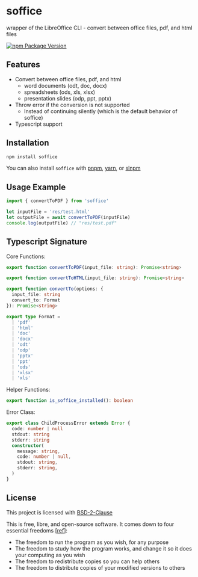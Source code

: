 # soffice

wrapper of the LibreOffice CLI - convert between office files, pdf, and html files

[![npm Package Version](https://img.shields.io/npm/v/soffice)](https://www.npmjs.com/package/soffice)

## Features

- Convert between office files, pdf, and html
  - word documents (odt, doc, docx)
  - spreadsheets (ods, xls, xlsx)
  - presentation slides (odp, ppt, pptx)
- Throw error if the conversion is not supported
  - Instead of continuing silently (which is the default behavior of soffice)
- Typescript support

## Installation

```bash
npm install soffice
```

You can also install `soffice` with [pnpm](https://pnpm.io/), [yarn](https://yarnpkg.com/), or [slnpm](https://github.com/beenotung/slnpm)

## Usage Example

```typescript
import { convertToPDF } from 'soffice'

let inputFile = 'res/test.html'
let outputFile = await convertToPDF(inputFile)
console.log(outputFile) // "res/test.pdf"
```

## Typescript Signature

Core Functions:

```typescript
export function convertToPDF(input_file: string): Promise<string>

export function convertToHTML(input_file: string): Promise<string>

export function convertTo(options: {
  input_file: string
  convert_to: Format
}): Promise<string>

export type Format =
  | 'pdf'
  | 'html'
  | 'doc'
  | 'docx'
  | 'odt'
  | 'odp'
  | 'pptx'
  | 'ppt'
  | 'ods'
  | 'xlsx'
  | 'xls'
```

Helper Functions:

```typescript
export function is_soffice_installed(): boolean
```

Error Class:

```typescript
export class ChildProcessError extends Error {
  code: number | null
  stdout: string
  stderr: string
  constructor(
    message: string,
    code: number | null,
    stdout: string,
    stderr: string,
  )
}
```

## License

This project is licensed with [BSD-2-Clause](./LICENSE)

This is free, libre, and open-source software. It comes down to four essential freedoms [[ref]](https://seirdy.one/2021/01/27/whatsapp-and-the-domestication-of-users.html#fnref:2):

- The freedom to run the program as you wish, for any purpose
- The freedom to study how the program works, and change it so it does your computing as you wish
- The freedom to redistribute copies so you can help others
- The freedom to distribute copies of your modified versions to others
